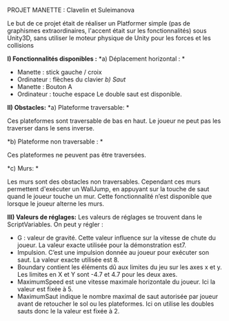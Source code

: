PROJET MANETTE : Clavelin et Suleimanova 
 
Le but de ce projet était de réaliser un Platformer simple (pas de graphismes extraordinaires, l'accent était sur les fonctionnalités) sous Unity3D, sans utiliser le moteur physique de Unity pour les forces et les collisions
 
**I) Fonctionnalités disponibles :** 
*a) Déplacement horizontal :  *
- Manette : stick gauche / croix 
- Ordinateur : flèches du clavier
*b) Saut*
- Manette : Bouton A 
- Ordinateur : touche espace 
Le double saut est disponible. 
 
 **II) Obstacles:** 
 *a) Plateforme traversable: *
 
Ces plateformes sont traversable de bas en haut. Le joueur ne peut pas les traverser dans le sens inverse. 

*b) Plateforme non traversable : *
 
Ces plateformes ne peuvent pas être traversées. 

*c) Murs: *
 
Les murs sont des obstacles non traversables. Cependant ces murs permettent d'exécuter un WallJump, en appuyant sur la touche de saut quand le joueur touche un mur. Cette fonctionnalité n’est disponible que lorsque le joueur alterne les murs.  
 
 
**III) Valeurs de réglages:**
Les valeurs de réglages se trouvent dans le ScriptVariables. 
On peut y régler : 
- G ​​: valeur de gravité. Cette valeur influence sur la vitesse de chute du joueur.  La valeur exacte utilisée pour la démonstration est​ 7​​. 
- Impulsion.​​ C’est une impulsion donnée au joueur pour exécuter son saut. La valeur exacte utilisée est ​8. 
- Boundary​​ contient les éléments dû aux limites du jeu sur les axes x et y.  Les limites en X et Y sont ​-4.7 et 4.7​​ pour les deux axes.  
- MaximumSpeed​​ est une vitesse maximale horizontale du joueur. Ici la valeur est fixée à ​5​​. 
- MaximumSaut​​ indique le nombre maximal de saut autorisée par joueur avant de retoucher le sol ou les plateformes.  Ici on utilise les doubles sauts donc le la valeur est fixée à ​2. 
